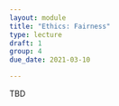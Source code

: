 ```yaml
---
layout: module
title: "Ethics: Fairness"
type: lecture
draft: 1
group: 4
due_date: 2021-03-10

---
```


TBD